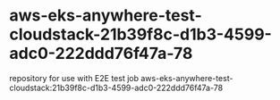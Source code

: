 # aws-eks-anywhere-test-cloudstack-21b39f8c-d1b3-4599-adc0-222ddd76f47a-78
repository for use with E2E test job aws-eks-anywhere-test-cloudstack:21b39f8c-d1b3-4599-adc0-222ddd76f47a-78
